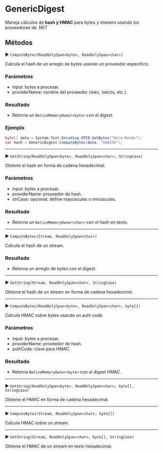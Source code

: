 # GenericDigest

Maneja cálculos de **hash y HMAC** para bytes y streams usando los proveedores de .NET

## Métodos

▶ `ComputeBytes(ReadOnlySpan<byte>, ReadOnlySpan<char>)`

Calcula el hash de un arreglo de bytes usando un proveedor específico.

### Parámetros

* input: bytes a procesar.
* providerName: nombre del proveedor (`SHA1`, `SHA256`, etc.).

### Resultado

* Retorna un `NativeMemoryOwner<byte>` con el digest.

### Ejemplo

```csharp
byte[] data = System.Text.Encoding.UTF8.GetBytes("Hola Mundo");
var hash = GenericDigest.ComputeBytes(data, "SHA256");
```

---

▶ `GetString(ReadOnlySpan<byte>, ReadOnlySpan<char>, StringCase)`

Obtiene el hash en forma de cadena hexadecimal.

### Parámetros

* input: bytes a procesar.
* providerName: proveedor de hash.
* strCase: opcional, define mayúsculas o minúsculas.

### Resultado

* Retorna un `NativeMemoryOwner<char>` con el hash en texto.

---

▶ `ComputeBytes(Stream, ReadOnlySpan<char>)`

Calcula el hash de un stream.

### Resultado

* Retorna un arreglo de bytes con el digest.

---

▶ `GetString(Stream, ReadOnlySpan<char>, StringCase)`

Obtiene el hash de un stream en forma de cadena hexadecimal.

---

▶ `ComputeBytes(ReadOnlySpan<byte>, ReadOnlySpan<char>, byte[])`

Calcula HMAC sobre bytes usando un auth code.

### Parámetros

* input: bytes a procesar.
* providerName: proveedor de hash.
* authCode: clave para HMAC.

### Resultado

* Retorna `NativeMemoryOwner<byte>` con el digest HMAC.

---

▶ `GetString(ReadOnlySpan<byte>, ReadOnlySpan<char>, byte[], StringCase)`

Obtiene el HMAC en forma de cadena hexadecimal.

---

▶ `ComputeBytes(Stream, ReadOnlySpan<char>, byte[])`

Calcula HMAC sobre un stream.

---

▶ `GetString(Stream, ReadOnlySpan<char>, byte[], StringCase)`

Obtiene el HMAC de un stream en texto hexadecimal.